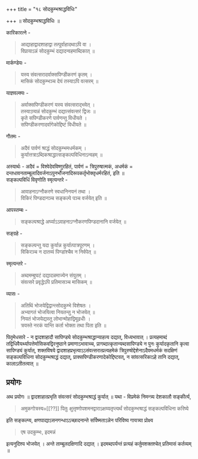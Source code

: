 +++
title = "१८ सोदकुम्भश्राद्धविधिः"

+++
॥ सोदकुम्भश्राद्धविधिः ॥

कारिकारत्ने -

> आद्याहाद्वादशाहाद्वा तत्पूर्वाहादथाऽपि वा ।  
विप्रायाऽन्नं सोदकुम्भं दद्यादन्वहमाब्दिकात् ॥

मार्कण्डेयः -

> यस्य संवत्सरादर्वाक्सपिण्डीकरणं कृतम् ।  
मासिकं सोदकुम्भञ्च देयं तस्याऽपि वत्सरम् ॥

याज्ञवल्क्यः -

> अर्वाक्सपिण्डीकरणं यस्य संवत्सराद्भवेत् ।  
तस्याऽप्यन्नं सोदकुम्भं दद्यात्संवत्सरं द्विजः ॥  
कृते सपिण्डीकरणे पार्वणन्तु विधीयते ।  
सपिण्डीकरणादर्वागेकोद्दिष्टं विधीयते ॥

गौतमः -

> अदैवं पार्वणं श्राद्धं सोदकुम्भमधर्मकम् ।  
कुर्यात्तत्राऽब्दिकश्राद्धात्सङ्कल्पविधिनाऽन्वहम् ॥

अस्यार्थः - अदैवं = विश्वेदेवविष्णुरहितं, पार्वणं = त्रिपुरुषात्मकं, अधर्मकं = दन्तधावनताम्बूलादिवर्जनाऽपुनर्भोजनादिरूपकर्तृभोक्तृधर्मरहितं, इति ॥  
सङ्कल्पविधिं विवृणोति स्मृत्यन्तरे -

> आवाहनाऽग्नौकरणे स्वधानिनयनं तथा ।  
विकिरं पिण्डदानञ्च सङ्कल्पे पञ्च वर्जयेत् इति ॥

आपस्तम्बः -

> सङ्कल्पश्राद्धे अर्घ्याऽऽवाहनाऽग्नौकरणपिण्डदानानि वर्जयेत् ॥

सङ्ग्रहे -

> सङ्कल्पन्तु यदा कुर्यान्न कुर्यात्पात्रपूरणम् ।  
विकिरञ्च न दातव्यं पिण्डांश्चैव न निर्वपेत् ॥

स्मृत्यन्तरे -

> अब्दमम्बुघटं दद्यादन्नमाज्येन संयुतम् ।  
संवत्सरे प्रवृद्धेऽपि प्रतिमासञ्च मासिकम् ॥

व्यासः -

> अतिथिं भोजयेद्विद्वान्त्सोदकुम्भे विशेषतः ।  
अभ्यागतं भोजयित्वा नियतन्तु न भोजयेत् ॥  
नियतं भोजयेद्यस्तु लोभान्मोहाद्विमूढधीः ।  
त्रयस्ते नरकं यान्ति कर्ता भोक्ता तथा पिता इति ॥

पितृमेधसारे - न द्वादशाहादौ सापिण्ड्ये सोदकुम्भश्राद्धान्याहत्य दद्यात्, विध्यभावात् । प्रत्यहमाब्दं तद्विधिवैयर्थ्यापत्तेर्मासिकवद्विरनुष्ठाने प्रमाणाऽभावाच्च, प्रागब्दात्कृतान्यब्दसापिण्ड्ये न पुनः कुर्यादकृतानि कृत्वा सापिण्ड्यं कुर्यात्, शक्तविषये द्वादशाहप्रभृत्याऽऽसंवत्सरात्प्रत्यहमेकं त्रिपुरुषोद्देशेनाऽदैवमधर्मकं सदक्षिणं सङ्कल्पविधिना सोदकुम्भश्राद्धं दद्यात्, प्राक्सपिण्डीकरणादेकोद्दिष्टवत्, न सांवत्सरिकाऽहे तानि दद्यात्, कालाऽतीतत्वात् ॥


## प्रयोगः
अथ प्रयोगः ॥ द्वादशाहात्प्रभृति संवत्सरं सोदकुम्भश्राद्धं कुर्यात् ॥ यथा - विप्रमेकं निमन्त्र्य देशकालौ सङ्कीर्त्य,

> अमुकगोत्रस्य०[[??]] पितुः क्षुत्तृष्णोपशमनद्वाराऽक्षय्यतृप्त्यर्थं सोदकुम्भश्राद्धं सङ्कल्पविधिना करिष्ये

इति सङ्कल्प्य, क्षणपाद्याऽसनगन्धाऽऽच्छादनान्ते सर्पिष्मताऽन्नेन परिविष्य गायत्र्या प्रोक्ष्य

> एष उदकुम्भः, इदमन्नं

इत्यनुदिश्य भोजयेत् । अन्ते ताम्बूलदक्षिणादि दद्यात् । इदमब्दपर्यन्तं प्रत्यहं कर्तुमशक्तश्चेत् प्रतिमासं कर्तव्यम् ॥
